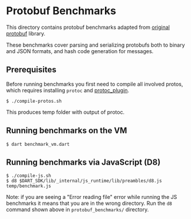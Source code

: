 # Protobuf Benchmarks

This directory contains protobuf benchmarks adapted from [original protobuf](
https://github.com/google/protobuf/tree/master/benchmarks) library.

These benchmarks cover parsing and serializing protobufs both to binary and
JSON formats, and hash code generation for messages.

## Prerequisites

Before running benchmarks you first need to compile all involved protos, which
requires installing `protoc` and [protoc_plugin](../../protoc_plugin).

```console
$ ./compile-protos.sh
```

This produces temp folder with output of protoc.

## Running benchmarks on the VM

```
$ dart benchmark_vm.dart
```

## Running benchmarks via JavaScript (D8)

```
$ ./compile-js.sh
$ d8 $DART_SDK/lib/_internal/js_runtime/lib/preambles/d8.js temp/benchmark.js
```

Note: if you are seeing a "Error reading file" error while running the JS
benchmarks it means that you are in the wrong directory. Run the `d8` command
shown above in `protobuf_benchmarks/` directory.
